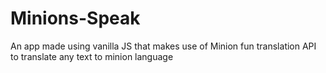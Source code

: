 # Minions-Speak
 An app made using vanilla JS that makes use of Minion fun translation API to translate any text to minion language
